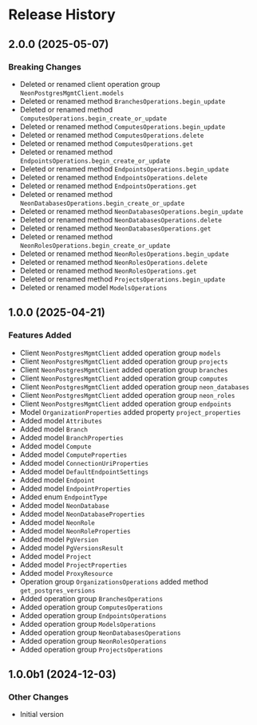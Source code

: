 # Release History

## 2.0.0 (2025-05-07)

### Breaking Changes

  - Deleted or renamed client operation group `NeonPostgresMgmtClient.models`
  - Deleted or renamed method `BranchesOperations.begin_update`
  - Deleted or renamed method `ComputesOperations.begin_create_or_update`
  - Deleted or renamed method `ComputesOperations.begin_update`
  - Deleted or renamed method `ComputesOperations.delete`
  - Deleted or renamed method `ComputesOperations.get`
  - Deleted or renamed method `EndpointsOperations.begin_create_or_update`
  - Deleted or renamed method `EndpointsOperations.begin_update`
  - Deleted or renamed method `EndpointsOperations.delete`
  - Deleted or renamed method `EndpointsOperations.get`
  - Deleted or renamed method `NeonDatabasesOperations.begin_create_or_update`
  - Deleted or renamed method `NeonDatabasesOperations.begin_update`
  - Deleted or renamed method `NeonDatabasesOperations.delete`
  - Deleted or renamed method `NeonDatabasesOperations.get`
  - Deleted or renamed method `NeonRolesOperations.begin_create_or_update`
  - Deleted or renamed method `NeonRolesOperations.begin_update`
  - Deleted or renamed method `NeonRolesOperations.delete`
  - Deleted or renamed method `NeonRolesOperations.get`
  - Deleted or renamed method `ProjectsOperations.begin_update`
  - Deleted or renamed model `ModelsOperations`

## 1.0.0 (2025-04-21)

### Features Added

  - Client `NeonPostgresMgmtClient` added operation group `models`
  - Client `NeonPostgresMgmtClient` added operation group `projects`
  - Client `NeonPostgresMgmtClient` added operation group `branches`
  - Client `NeonPostgresMgmtClient` added operation group `computes`
  - Client `NeonPostgresMgmtClient` added operation group `neon_databases`
  - Client `NeonPostgresMgmtClient` added operation group `neon_roles`
  - Client `NeonPostgresMgmtClient` added operation group `endpoints`
  - Model `OrganizationProperties` added property `project_properties`
  - Added model `Attributes`
  - Added model `Branch`
  - Added model `BranchProperties`
  - Added model `Compute`
  - Added model `ComputeProperties`
  - Added model `ConnectionUriProperties`
  - Added model `DefaultEndpointSettings`
  - Added model `Endpoint`
  - Added model `EndpointProperties`
  - Added enum `EndpointType`
  - Added model `NeonDatabase`
  - Added model `NeonDatabaseProperties`
  - Added model `NeonRole`
  - Added model `NeonRoleProperties`
  - Added model `PgVersion`
  - Added model `PgVersionsResult`
  - Added model `Project`
  - Added model `ProjectProperties`
  - Added model `ProxyResource`
  - Operation group `OrganizationsOperations` added method `get_postgres_versions`
  - Added operation group `BranchesOperations`
  - Added operation group `ComputesOperations`
  - Added operation group `EndpointsOperations`
  - Added operation group `ModelsOperations`
  - Added operation group `NeonDatabasesOperations`
  - Added operation group `NeonRolesOperations`
  - Added operation group `ProjectsOperations`

## 1.0.0b1 (2024-12-03)

### Other Changes

  - Initial version
